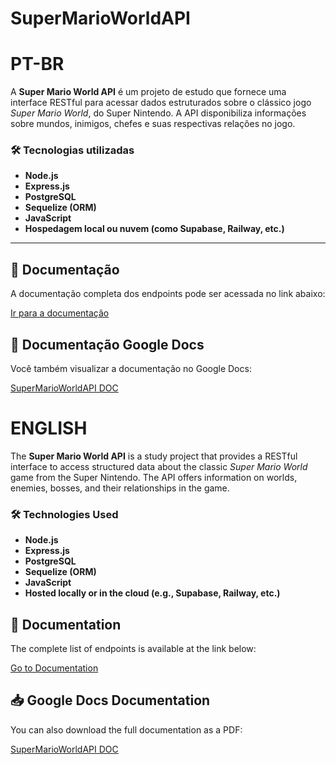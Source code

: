 # SuperMarioWorldAPI

# PT-BR

A **Super Mario World API** é um projeto de estudo que fornece uma interface RESTful para acessar dados estruturados sobre o clássico jogo *Super Mario World*, do Super Nintendo. A API disponibiliza informações sobre mundos, inimigos, chefes e suas respectivas relações no jogo.

### 🛠️ Tecnologias utilizadas

- **Node.js**  
- **Express.js**  
- **PostgreSQL**  
- **Sequelize (ORM)**  
- **JavaScript**  
- **Hospedagem local ou nuvem (como Supabase, Railway, etc.)**

---

## 📄 Documentação

A documentação completa dos endpoints pode ser acessada no link abaixo:

[Ir para a documentação](README_pt.md)

## 📄 Documentação Google Docs

Você também visualizar a documentação no Google Docs:

[SuperMarioWorldAPI DOC](https://docs.google.com/document/d/1bv3j0OF0rWQ1I07jxbMKRTOgydawhfjRd0bYj7IdJ5c/edit?usp=sharing)



# ENGLISH

The **Super Mario World API** is a study project that provides a RESTful interface to access structured data about the classic *Super Mario World* game from the Super Nintendo. The API offers information on worlds, enemies, bosses, and their relationships in the game.

### 🛠️ Technologies Used

- **Node.js**  
- **Express.js**  
- **PostgreSQL**  
- **Sequelize (ORM)**  
- **JavaScript**  
- **Hosted locally or in the cloud (e.g., Supabase, Railway, etc.)**

## 📄 Documentation

The complete list of endpoints is available at the link below:

[Go to Documentation](README_eng.md)

## 📥 Google Docs Documentation

You can also download the full documentation as a PDF:

[SuperMarioWorldAPI DOC](https://docs.google.com/document/d/1toVBphUz0Bqz_Upa89qOXD4XD79hpftAXOAtFlsJ1us/edit?usp=sharing)

